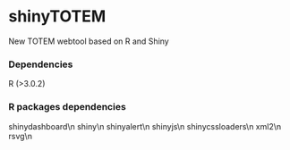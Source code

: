 # shinyTOTEM
New TOTEM webtool based on R and Shiny

### Dependencies
R (>3.0.2)

### R packages dependencies
shinydashboard\n
shiny\n
shinyalert\n
shinyjs\n
shinycssloaders\n
xml2\n
rsvg\n
